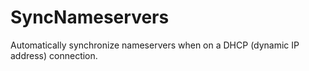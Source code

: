 # SyncNameservers
Automatically synchronize nameservers when on a DHCP (dynamic IP address) connection.
